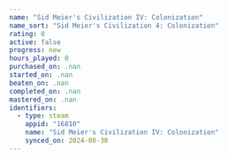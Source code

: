```yaml
---
name: "Sid Meier's Civilization IV: Colonization"
name_sort: "Sid Meier's Civilization 4: Colonization"
rating: 0
active: false
progress: new
hours_played: 0
purchased_on: .nan
started_on: .nan
beaten_on: .nan
completed_on: .nan
mastered_on: .nan
identifiers:
  - type: steam
    appid: "16810"
    name: "Sid Meier's Civilization IV: Colonization"
    synced_on: 2024-08-30
---
```

